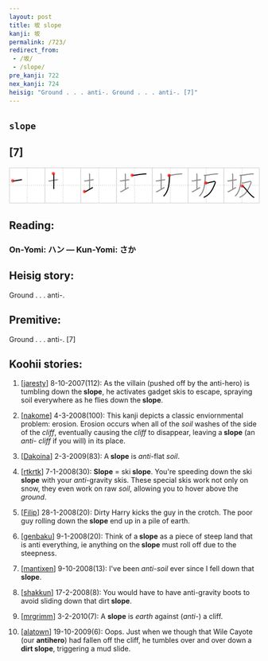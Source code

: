 ```yaml
---
layout: post
title: 坂 slope
kanji: 坂
permalink: /723/
redirect_from:
 - /坂/
 - /slope/
pre_kanji: 722
nex_kanji: 724
heisig: "Ground . . . anti-. Ground . . . anti-. [7]"
---
```


## `slope`

## [7]

<div class="stroke"><img src="../images/E59D82.png" /></div>

## Reading:

### On-Yomi: ハン &mdash; Kun-Yomi: さか

## Heisig story:

Ground . . . anti-.

## Premitive:

Ground . . . anti-. [7]

## Koohii stories:

1) [<a href="http://kanji.koohii.com/profile/jaresty">jaresty</a>] 8-10-2007(112): As the villain (pushed off by the anti-hero) is tumbling down the<strong> slope</strong>, he activates gadget skis to escape, spraying soil everywhere as he flies down the<strong> slope</strong>.

2) [<a href="http://kanji.koohii.com/profile/nakome">nakome</a>] 4-3-2008(100): This kanji depicts a classic enviornmental problem: erosion. Erosion occurs when all of the <em>soil</em> washes of the side of the <em>cliff</em>, eventually causing the <em>cliff</em> to disappear, leaving a<strong> slope</strong> (an <em>anti- cliff</em> if you will) in its place.

3) [<a href="http://kanji.koohii.com/profile/Dakoina">Dakoina</a>] 2-3-2009(83): A<strong> slope</strong> is <em>anti</em>-flat <em>soil</em>.

4) [<a href="http://kanji.koohii.com/profile/rtkrtk">rtkrtk</a>] 7-1-2008(30): <strong>Slope</strong> = ski<strong> slope</strong>. You&#039;re speeding down the ski<strong> slope</strong> with your <em>anti-</em>gravity skis. These special skis work not only on snow, they even work on raw <em>soil</em>, allowing you to hover above the <em>ground</em>.

5) [<a href="http://kanji.koohii.com/profile/Filip">Filip</a>] 28-1-2008(20): Dirty Harry kicks the guy in the crotch. The poor guy rolling down the<strong> slope</strong> end up in a pile of earth.

6) [<a href="http://kanji.koohii.com/profile/genbaku">genbaku</a>] 9-1-2008(20): Think of a<strong> slope</strong> as a piece of steep land that is anti everything, ie anything on the<strong> slope</strong> must roll off due to the steepness.

7) [<a href="http://kanji.koohii.com/profile/mantixen">mantixen</a>] 9-10-2008(13): I&#039;ve been <em>anti-soil</em> ever since I fell down that<strong> slope</strong>.

8) [<a href="http://kanji.koohii.com/profile/shakkun">shakkun</a>] 17-2-2008(8): You would have to have anti-gravity boots to avoid sliding down that dirt<strong> slope</strong>.

9) [<a href="http://kanji.koohii.com/profile/mrgrimm">mrgrimm</a>] 3-2-2010(7): A <strong>slope</strong> is <em>earth</em> against (<em>anti-</em>) a cliff.

10) [<a href="http://kanji.koohii.com/profile/alatown">alatown</a>] 19-10-2009(6): Oops. Just when we though that Wile Cayote (our <strong>antihero</strong>) had fallen off the cliff, he tumbles over and over down a <strong>dirt</strong><strong> slope</strong>, triggering a mud slide.
